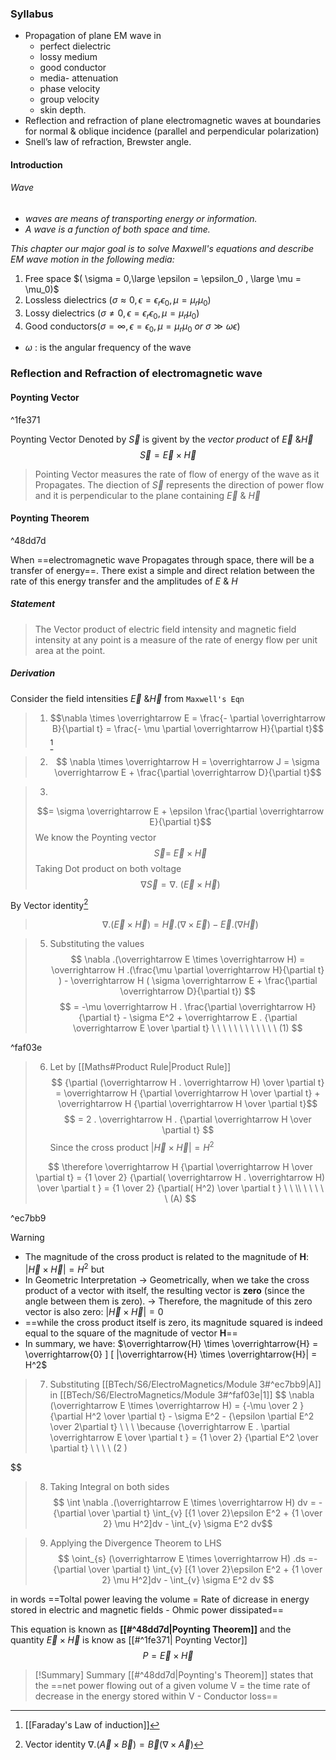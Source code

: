 ### Syllabus
- Propagation of plane EM wave in 
	- perfect dielectric
	- lossy medium
	- good conductor
	- media- attenuation
	- phase velocity
	- group velocity
	- skin depth.
- Reflection and refraction of plane electromagnetic waves at boundaries for normal & oblique incidence (parallel and perpendicular polarization)
- Snell’s law of refraction, Brewster angle.


#### Introduction

###### Wave
-  *waves are means of transporting energy or information.*
- *A wave is a function of both space and time.*

*This chapter our major goal is to solve Maxwell's equations and describe EM wave motion in the following media:*
1. Free space $( \sigma = 0,\large \epsilon = \epsilon_0 , \large \mu  = \mu_0)$
2. Lossless dielectrics $(\sigma \approx  0 , \epsilon = \epsilon_r\epsilon_0 , \mu = \mu_r\mu_0)$
3. Lossy dielectrics $(\sigma \neq 0 , \epsilon = \epsilon_r \epsilon_0 , \mu = \mu_r\mu_0)$
4. Good conductors$(\sigma = \infty , \epsilon = \epsilon_0 , \mu = \mu_r\mu_0 \ or \  \sigma \gg \omega\epsilon)$

- $\omega$ : is the angular frequency of the wave


### Reflection and Refraction of electromagnetic wave

#### Poynting Vector

^1fe371

Poynting Vector Denoted by $\overrightarrow S$  is givent by the *vector product* of $\overrightarrow E \ \& \overrightarrow H$
 $$ \overrightarrow S = \overrightarrow E \times \overrightarrow H $$

> Pointing Vector measures the rate of flow of energy of the wave as it Propagates. The diection of $\overrightarrow S$ represents the direction of power flow and it is perpendicular to the plane containing $\overrightarrow E \ \& \ \overrightarrow H$


#### Poynting Theorem

^48dd7d

When ==electromagnetic wave Propagates through space, there will be a transfer of energy==. There exist a simple and direct relation between the rate of this energy transfer and the amplitudes of $E \ \& \ H$


##### Statement
> The Vector product of electric field intensity and magnetic field intensity at any point is a measure of the rate of energy flow per unit area at the point.

##### Derivation
Consider the field intensities $\overrightarrow E \ \& \overrightarrow H$ from `Maxwell's Eqn`

>1. $$\nabla \times \overrightarrow E = \frac{- \partial \overrightarrow B}{\partial t} = \frac{- \mu \partial \overrightarrow H}{\partial t}$$[^3]

[^3]: [[Faraday's Law of induction]] 
[^3]: 
>2. $$ \nabla \times \overrightarrow H = \overrightarrow J = \sigma \overrightarrow E + \frac{\partial \overrightarrow D}{\partial t}$$

>3. 
>$$= \sigma \overrightarrow E + \epsilon \frac{\partial \overrightarrow E}{\partial t}$$
> We know the Poynting vector
>$$ \overrightarrow S = \ \overrightarrow E \times \overrightarrow H$$
Taking Dot product on both voltage 
>$$\nabla \overrightarrow S = \nabla .\ (\overrightarrow E \times \overrightarrow H)$$
>
By Vector identity[^2]
>
>$$\nabla . (\overrightarrow E \times \overrightarrow H) = \overrightarrow H .(\nabla \times \overrightarrow E) - \overrightarrow E .(\nabla \overrightarrow H)$$
>
>
[^2]: Vector identity $\nabla .(\overrightarrow A \times \overrightarrow B) = \overrightarrow B (\nabla \times \overrightarrow A)$

>5. Substituting the values
>$$
\nabla .(\overrightarrow E \times \overrightarrow H) = \overrightarrow H .(\frac{\mu \partial \overrightarrow H}{\partial t} ) - \overrightarrow H ( \sigma \overrightarrow E + \frac{\partial \overrightarrow D}{\partial t})
$$
>$$
= -\mu \overrightarrow H . \frac{\partial \overrightarrow H}{\partial t} - \sigma E^2 + \overrightarrow E . {\partial \overrightarrow E \over \partial t} \ \ \ \ \ \ \ \ \ \ \ \ (1)
$$

 ^faf03e
>6. Let by [[Maths#Product Rule|Product Rule]]
>$$
{\partial (\overrightarrow H . \overrightarrow H) \over \partial t} = \overrightarrow H {\partial \overrightarrow H \over \partial t} + \overrightarrow H {\partial \overrightarrow H \over \partial t}$$
>$$
= 2 . \overrightarrow H . {\partial \overrightarrow H \over \partial t}
$$
Since the cross product $|\overrightarrow{H} \times \overrightarrow{H}| = H^2$
>
>$$
\therefore \overrightarrow H {\partial \overrightarrow H \over \partial t} = {1 \over 2} {\partial( \overrightarrow H . \overrightarrow H) \over \partial t } = {1 \over 2} {\partial( H^2) \over \partial t }  \ \ \\ \ \ \ \ \ (A)
$$ 

^ec7bb9


> [!WARNING]
> - The magnitude of the cross product is related to the magnitude of **H**: $|\overrightarrow{H} \times \overrightarrow{H}| = H^2$ but
> - In Geometric Interpretation
> 	->  Geometrically, when we take the cross product of a vector with itself, the resulting vector is **zero** (since the angle between them is zero).
> 	-> Therefore, the magnitude of this zero vector is also zero: $|\overrightarrow{H} \times \overrightarrow{H}| = 0$
> - ==while the cross product itself is zero, its magnitude squared is indeed equal to the square of the magnitude of vector **H**==
> - In summary, we have: $\overrightarrow{H} \times \overrightarrow{H} = \overrightarrow{0} ] [ |\overrightarrow{H} \times \overrightarrow{H}| = H^2$
> 

>7. Substituting [[BTech/S6/ElectroMagnetics/Module 3#^ec7bb9|A]] in [[BTech/S6/ElectroMagnetics/Module 3#^faf03e|1]]
>$$
\nabla (\overrightarrow E \times \overrightarrow H) = {-\mu \over 2 } {\partial H^2 \over \partial t} - \sigma E^2 - {\epsilon \partial E^2 \over 2\partial t} \ \ \ \because {\overrightarrow E . \partial \overrightarrow E \over \partial t } = {1 \over 2} {\partial E^2 \over \partial t} \ \ \ \ (2 )
 
$$

>8. Taking Integral on both sides
>$$
\int \nabla .(\overrightarrow E \times \overrightarrow H) dv = -{\partial \over \partial t} \int_{v} [{1 \over 2}\epsilon E^2 + {1 \over 2} \mu H^2]dv - \int_{v} \sigma E^2 dv$$

>9. Applying the Divergence Theorem to LHS
>$$
\oint_{s} (\overrightarrow E \times \overrightarrow H) .ds =-{\partial \over \partial t} \int_{v} [{1 \over 2}\epsilon E^2 + {1 \over 2} \mu H^2]dv - \int_{v} \sigma E^2 dv
$$

in words
==Toltal power leaving the volume = Rate of dicrease in energy stored in electric and magnetic fields  - Ohmic power dissipated==


This equation is known as **[[#^48dd7d|Poynting Theorem]]** and the quantity 
$\overrightarrow E  \times \overrightarrow H$ is know as [[#^1fe371| Poynting Vector]] 
$$P = \overrightarrow E  \times \overrightarrow H$$


> [!Summary] Summary
> [[#^48dd7d|Poynting's Theorem]]  states that the ==net power flowing out of a given volume V = the time rate of decrease in the energy stored within V - Conductor loss==
> 

